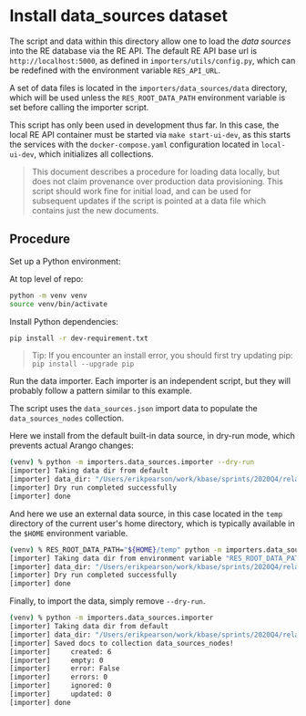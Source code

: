 # Install data_sources dataset

The script and data within this directory allow one to load the _data sources_ into the RE database via the RE API. The default RE API base url is `http://localhost:5000`, as defined in `importers/utils/config.py`, which can be redefined with the environment variable `RES_API_URL`.

A set of data files is located in the `importers/data_sources/data` directory, which will be used unless the `RES_ROOT_DATA_PATH` environment variable is set before calling the importer script.

This script has only been used in development thus far. In this case, the local RE API container must be started via `make start-ui-dev`, as this starts the services with the `docker-compose.yaml` configuration located in `local-ui-dev`, which initializes all collections.

> This document describes a procedure for loading data locally, but does not claim provenance over production data provisioning. This script should work fine for initial load, and can be used for subsequent updates if the script is pointed at a data file which contains just the new documents.

## Procedure

Set up a Python environment:

At top level of repo:

```bash
python -m venv venv
source venv/bin/activate
```

Install Python dependencies:

```bash
pip install -r dev-requirement.txt
```

> Tip: If you encounter an install error, you should first try updating pip:
> `pip install --upgrade pip`

Run the data importer. Each importer is an independent script, but they will probably follow a pattern similar to this example.

The script uses the `data_sources.json` import data to populate the `data_sources_nodes` collection.

Here we install from the default built-in data source, in dry-run mode, which prevents actual Arango changes:

```bash
(venv) % python -m importers.data_sources.importer --dry-run    
[importer] Taking data dir from default
[importer] data_dir: "/Users/erikpearson/work/kbase/sprints/2020Q4/relation_engine/importers/data_sources/data"
[importer] Dry run completed successfully
[importer] done
```

And here we use an external data source, in this case located in the `temp` directory of the current user's home directory, which is typically available in the `$HOME` environment variable.

```bash
(venv) % RES_ROOT_DATA_PATH="${HOME}/temp" python -m importers.data_sources.importer --dry-run
[importer] Taking data dir from environment variable "RES_ROOT_DATA_PATH"
[importer] data_dir: "/Users/erikpearson/work/kbase/sprints/2020Q4/relation_engine/_temp"
[importer] Dry run completed successfully
[importer] done
```

Finally, to import the data, simply remove `--dry-run`.

```bash
(venv) % python -m importers.data_sources.importer
[importer] Taking data dir from default
[importer] data_dir: "/Users/erikpearson/work/kbase/sprints/2020Q4/relation_engine/importers/data_sources/data"
[importer] Saved docs to collection data_sources_nodes!
[importer]     created: 6
[importer]     empty: 0
[importer]     error: False
[importer]     errors: 0
[importer]     ignored: 0
[importer]     updated: 0
[importer] done 
```
